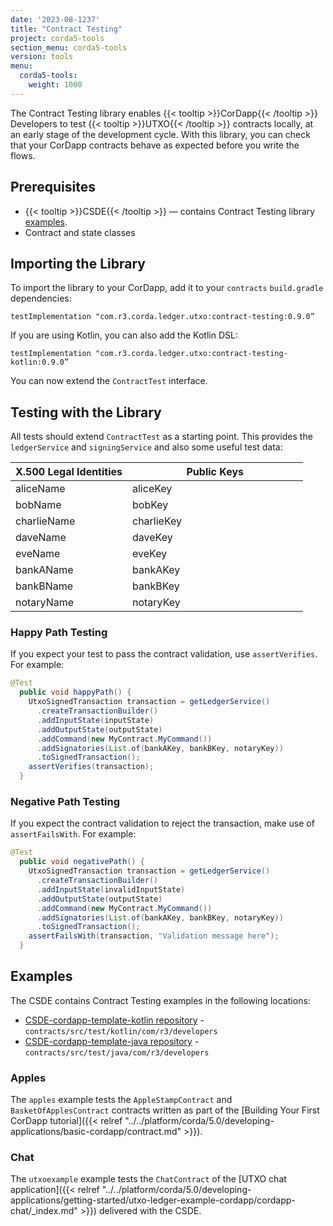 ```yaml
---
date: '2023-08-1237'
title: "Contract Testing"
project: corda5-tools
section_menu: corda5-tools
version: tools
menu:
  corda5-tools:
    weight: 1000
---
```


The Contract Testing library enables {{< tooltip >}}CorDapp{{< /tooltip >}} Developers to test {{< tooltip >}}UTXO{{< /tooltip >}} contracts locally, at an early stage of the development cycle. With this library, you can check that your CorDapp contracts behave as expected before you write the flows.

## Prerequisites

* {{< tooltip >}}CSDE{{< /tooltip >}} — contains Contract Testing library [examples](#examples).
* Contract and state classes

## Importing the Library

To import the library to your CorDapp, add it to your `contracts` `build.gradle` dependencies:
```
testImplementation "com.r3.corda.ledger.utxo:contract-testing:0.9.0”
```

If you are using Kotlin, you can also add the Kotlin DSL:
```
testImplementation "com.r3.corda.ledger.utxo:contract-testing-kotlin:0.9.0”
```

You can now extend the `ContractTest` interface.

## Testing with the Library

All tests should extend `ContractTest` as a starting point. This provides the `ledgerService` and `signingService` and also some useful
test data:

<style>
table th:first-of-type {
    width: 40%;
}
table th:nth-of-type(2) {
    width: 60%;
}
</style>

| X.500 Legal Identities | Public Keys |
|-----------------------|-------------|
| aliceName             | aliceKey    |
| bobName               | bobKey      |
| charlieName           | charlieKey  |
| daveName              | daveKey     |
| eveName               | eveKey      |
| bankAName             | bankAKey    |
| bankBName             | bankBKey    |
| notaryName            | notaryKey   |

### Happy Path Testing

If you expect your test to pass the contract validation, use `assertVerifies`. For example:
```java
@Test
  public void happyPath() {
    UtxoSignedTransaction transaction = getLedgerService()
      .createTransactionBuilder()
      .addInputState(inputState)
      .addOutputState(outputState)
      .addCommand(new MyContract.MyCommand())
      .addSignatories(List.of(bankAKey, bankBKey, notaryKey))
      .toSignedTransaction();
    assertVerifies(transaction);
  }
```

### Negative Path Testing

If you expect the contract validation to reject the transaction, make use of `assertFailsWith`. For example:
```java
@Test
  public void negativePath() {
    UtxoSignedTransaction transaction = getLedgerService()
      .createTransactionBuilder()
      .addInputState(invalidInputState)
      .addOutputState(outputState)
      .addCommand(new MyContract.MyCommand())
      .addSignatories(List.of(bankAKey, bankBKey, notaryKey))
      .toSignedTransaction();
    assertFailsWith(transaction, "Validation message here");
  }
```

## Examples

The CSDE contains Contract Testing examples in the following locations:
* [CSDE-cordapp-template-kotlin repository](https://github.com/corda/CSDE-cordapp-template-kotlin/tree/release/corda-5-0) - `contracts/src/test/kotlin/com/r3/developers`
* [CSDE-cordapp-template-java repository](https://github.com/corda/CSDE-cordapp-template-java/tree/release/corda-5-0) - `contracts/src/test/java/com/r3/developers`

### Apples

The `apples` example tests the `AppleStampContract` and `BasketOfApplesContract` contracts written as part of the [Building Your First CorDapp tutorial]({{< relref "../../platform/corda/5.0/developing-applications/basic-cordapp/contract.md" >}}).

### Chat

The `utxoexample` example tests the `ChatContract` of the [UTXO chat application]({{< relref "../../platform/corda/5.0/developing-applications/getting-started/utxo-ledger-example-cordapp/cordapp-chat/_index.md" >}}) delivered with the CSDE.